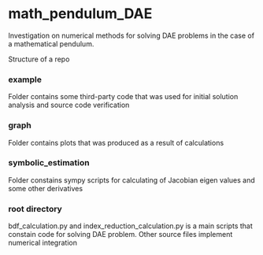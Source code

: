 # math_pendulum_DAE
Investigation on numerical methods for solving DAE problems in the case of a mathematical pendulum.

Structure of a repo

### example
Folder contains some third-party code that was used for initial solution analysis and source code verification

### graph 
Folder contains plots that was produced as a result of calculations

### symbolic_estimation
Folder constains sympy scripts for calculating of Jacobian eigen values and some other derivatives

### root directory

bdf_calculation.py and index_reduction_calculation.py is a main scripts that constain code for solving DAE problem. Other source files implement numerical integration
